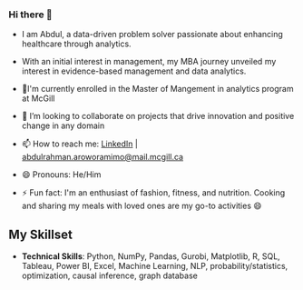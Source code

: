 
### Hi there 👋


- I am Abdul, a data-driven problem solver passionate about enhancing healthcare through analytics.
- With an initial interest in management, my MBA journey unveiled my interest in evidence-based management and data analytics. 
- 🌱I'm currently enrolled in the Master of Mangement in analytics program at McGill
- 👯 I’m looking to collaborate on projects that drive innovation and positive change in any domain

- 📫 How to reach me: [LinkedIn](https://linkedin.com/in/abdularo) | abdulrahman.aroworamimo@mail.mcgill.ca
- 😄 Pronouns: He/Him
- ⚡ Fun fact: I'm an enthusiast of fashion, fitness, and nutrition. Cooking and sharing my meals with loved ones are my go-to activities 😄


## My Skillset

- **Technical Skills**: Python, NumPy, Pandas, Gurobi, Matplotlib, R, SQL, Tableau, Power BI, Excel, Machine Learning, NLP, probability/statistics, optimization, causal inference, graph database
  
